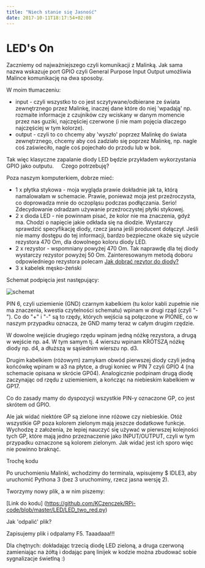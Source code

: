 ```yaml
---
title: "Niech stanie się Jasność"
date: 2017-10-11T18:17:54+02:00
---
```


# LED's On

Zaczniemy od najważniejszego czyli komunikacji z Malinką. Jak sama nazwa wskazuje port GPIO czyli General Purpose Input Output umożliwia Malince komunikację na dwa sposoby.

W moim tłumaczeniu:

- input - czyli wszystko to co jest sczytywane/odbierane ze świata zewnętrznego przez Malinkę, inaczej dane które do niej 'wpadają' np. rozmaite informacje z czujników czy wciskany w danym momencie przez nas guziki, najczęściej czerwone (i nie mam pojęcia dlaczego najczęściej w tym kolorze).
- output - czyli to co chcemy aby 'wyszło' poprzez Malinkę do świata zewnętrznego, chcemy aby coś zadziało się poprzez Malinkę, np. nagle coś zaświeciło, nagle coś pojechało do przodu lub w bok.

Tak więc klasyczne zapalanie diody LED będzie przykładem wykorzystania GPIO jako outputu.
   
Czego potrzebuję?

Poza naszym komputerkiem, dobrze mieć:

- 1 x płytka stykowa - moja wygląda prawie dokładnie jak ta, którą namalowałam w schemacie. Prawie, ponieważ moja jest przeźroczysta, co doprowadza mnie do oczopląsu podczas podłączania. Serio! Zdecydowanie odradzam używanie przeźroczystej płytki stykowej.
- 2 x dioda LED - nie powinnam pisać, że kolor nie ma znaczenia, gdyż ma. Chodzi o napięcie jakie odkłada się na diodzie. Wystarczy sprawdzić specyfikację diody, rzecz jasna jeśli producent dołączył. Jeśli nie mamy dostępu do tej informacji, bardzo bezpieczne okaże się użycie rezystora 470 Om, dla dowolnego koloru diody LED. 
- 2 x rezystor - wspomniany powyżej 470 Om. Tak naprawdę dla tej diody wystarczy rezystor powyżej 50 Om. Zainteresowanym metodą doboru odpowiedniego rezystora polecam [Jak dobrać rezytor do diody?](https://forbot.pl/blog/jak-dobrac-rezystor-do-diody-rozne-metody-zasilania-led-id14482)
- 3 x kabelek męsko-żeński

Schemat podpięcia jest następujący:

![schemat](/img/connection_base_two_red.png)

PIN 6, czyli uziemienie (GND) czarnym kabelkiem (tu kolor kabli zupełnie nie ma znaczenia, kwestia czytelności schematu) wpinam w drugi rząd (czyli "-"). Co do "+" i "-" są to rzędy, których wejścia są połączone w PIONIE, co w naszym przypadku oznacza, że GND mamy teraz w całym drugim rzędzie.

W dowolne wejście drugiego rzędu wpinam jedną nóżkę rezystora, a drugą w wejście np. a4. W tym samym tj. 4 wierszu wpinam KRÓTSZĄ nóżkę diody np. d4, a dłuższą w sąsiednim wierszu np. d3.

Drugim kabelkiem (różowym) zamykam obwód pierwszej diody czyli jedną końcówkę wpinam w a3 na płytce, a drugi koniec w PIN 7 czyli GPIO 4 (na schemacie opisana w skrócie GP04). Analogicznie podpinam drugą diodę zaczynając od rzędu z uziemieniem, a kończąc na niebieskim kabelkiem w GP17.

Co do zasady mamy do dyspozycji wszystkie PIN-y oznaczone GP, co jest skrótem od GPIO. 

Ale jak widać niektóre GP są zielone inne różowe czy niebieskie. Otóż wszystkie GP poza kolorem zielonym mają jeszcze dodatkowe funkcje. Wychodzę z założenia, że lepiej nauczyć się używać w pierwszej kolejności tych GP, które mają jedno przeznaczenie jako INPUT/OUTPUT, czyli w tym przypadku oznaczone są kolorem zielonym. Jak widać jest ich sporo więc nie powinno braknąć. 

Trochę kodu

Po uruchomieniu Malinki, wchodzimy do terminala, wpisujemy $ IDLE3, aby uruchomić Pythona 3 (bez 3 uruchomimy, rzecz jasna wersję 2).

Tworzymy nowy plik, a w nim piszemy:

[Link do kodu] (https://github.com/KCzenczek/RPi-code/blob/master/LED/LED_two_red.py)


Jak 'odpalić' plik?

Zapisujemy plik i odpalamy F5.
Taaadaaa!!!

Dla chętnych: dokładając trzecią diodę LED zieloną, a druga czerwoną zamieniając na żółtą i dodając parę linijek w kodzie można zbudować sobie sygnalizacje świetlną :)
